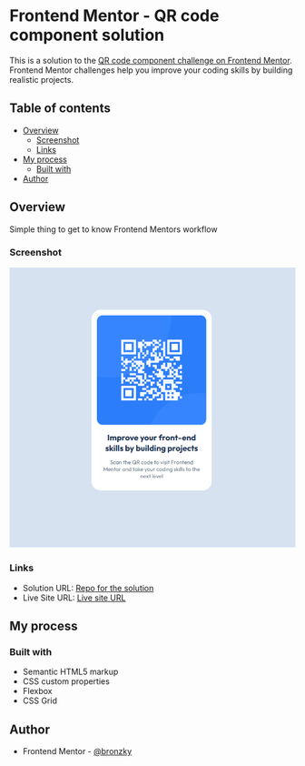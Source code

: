 # Frontend Mentor - QR code component solution

This is a solution to the [QR code component challenge on Frontend Mentor](https://www.frontendmentor.io/challenges/qr-code-component-iux_sIO_H). Frontend Mentor challenges help you improve your coding skills by building realistic projects. 

## Table of contents

- [Overview](#overview)
  - [Screenshot](#screenshot)
  - [Links](#links)
- [My process](#my-process)
  - [Built with](#built-with)
- [Author](#author)

## Overview
Simple thing to get to know Frontend Mentors workflow
### Screenshot

![Screenshot](screenshot.png)


### Links

- Solution URL: [Repo for the solution](https://github.com/bronzky/FEMen_First?tab=readme-ov-file#author)
- Live Site URL: [Live site URL](https://bronzky.github.io/FEMen_First/)

## My process

### Built with

- Semantic HTML5 markup
- CSS custom properties
- Flexbox
- CSS Grid

## Author

- Frontend Mentor - [@bronzky](https://www.frontendmentor.io/profile/bronzky)


